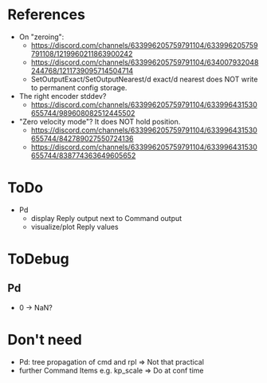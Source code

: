 # References
- On "zeroing":
  - https://discord.com/channels/633996205759791104/633996205759791108/1219960211863900242
  - https://discord.com/channels/633996205759791104/634007932048244768/1211739095714504714
  - SetOutputExact/SetOutputNearest/d exact/d nearest does NOT write to permanent config storage.
- The right encoder stddev?
  - https://discord.com/channels/633996205759791104/633996431530655744/989608082512445502
- "Zero velocity mode"? It does NOT hold position.
  - https://discord.com/channels/633996205759791104/633996431530655744/842789027550724136
  - https://discord.com/channels/633996205759791104/633996431530655744/838774363649605652

# ToDo
- Pd
  - display Reply output next to Command output
  - visualize/plot Reply values

# ToDebug
## Pd
- 0 -> NaN?

# Don't need
- Pd: tree propagation of cmd and rpl => Not that practical
- further Command Items e.g. kp_scale => Do at conf time
